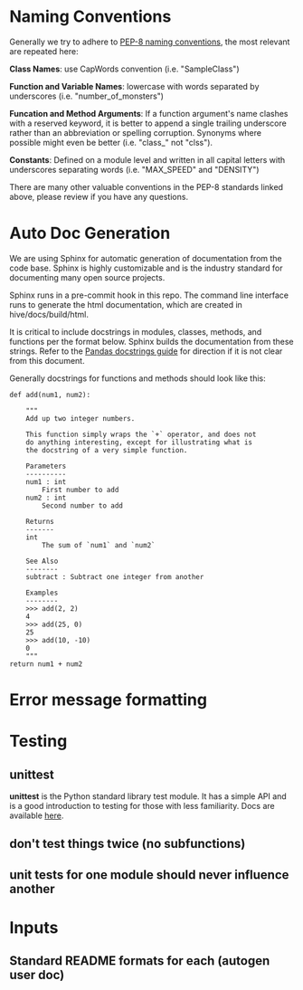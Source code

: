 # Naming Conventions
Generally we try to adhere to [PEP-8 naming conventions](https://www.python.org/dev/peps/pep-0008/#naming-conventions),
the most relevant are repeated here:

__Class Names__: use CapWords convention (i.e. "SampleClass")

__Function and Variable Names__: lowercase with words separated by underscores 
(i.e. "number_of_monsters")

__Funcation and Method Arguments__: If a function argument's name clashes with a
reserved keyword, it is better to append a single trailing underscore rather 
than an abbreviation or spelling corruption. Synonyms where possible might even
be better (i.e. "class_" not "clss").

__Constants__: Defined on a module level and written in all capital letters with
underscores separating words (i.e. "MAX_SPEED" and "DENSITY")

There are many other valuable conventions in the PEP-8 standards linked above, 
please review if you have any questions.


# Auto Doc Generation
We are using Sphinx for automatic generation of documentation from the code base.
Sphinx is highly customizable and is the industry standard for documenting many
open source projects.

Sphinx runs in a pre-commit hook in this repo. The command line interface runs to 
generate the html documentation, which are created in hive/docs/build/html.

It is critical to include docstrings in modules, classes, methods, and functions
per the format below. Sphinx builds the documentation from these strings. Refer to the [Pandas docstrings guide](https://pandas.pydata.org/pandas-docs/stable/development/contributing_docstring.html)
for direction if it is not clear from this document.

Generally docstrings for functions and methods should look like this:

    def add(num1, num2):

        """
        Add up two integer numbers.

        This function simply wraps the `+` operator, and does not
        do anything interesting, except for illustrating what is
        the docstring of a very simple function.

        Parameters
        ----------
        num1 : int
            First number to add
        num2 : int
            Second number to add

        Returns
        -------
        int
            The sum of `num1` and `num2`

        See Also
        --------
        subtract : Subtract one integer from another

        Examples
        --------
        >>> add(2, 2)
        4
        >>> add(25, 0)
        25
        >>> add(10, -10)
        0
        """
    return num1 + num2





# Error message formatting

# Testing
## unittest
__unittest__ is the Python standard library test module. It has a simple
API and is a good introduction to testing for those with less familiarity. Docs 
are available [here](https://docs.python.org/3/library/unittest.html#module-unittest).




## don't test things twice (no subfunctions)
## unit tests for one module should never influence another



# Inputs
## Standard README formats for each (autogen user doc)
